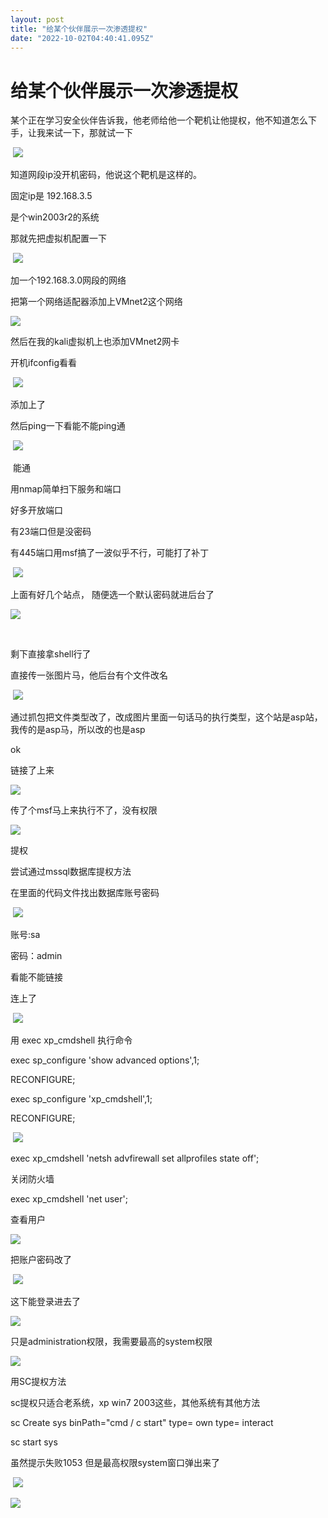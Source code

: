 ```yaml
---
layout: post
title: "给某个伙伴展示一次渗透提权"
date: "2022-10-02T04:40:41.095Z"
---
```

给某个伙伴展示一次渗透提权
=============

某个正在学习安全伙伴告诉我，他老师给他一个靶机让他提权，他不知道怎么下手，让我来试一下，那就试一下

 ![](https://img2022.cnblogs.com/blog/1551458/202210/1551458-20221001193800792-409006354.png)

知道网段ip没开机密码，他说这个靶机是这样的。

固定ip是 192.168.3.5

是个win2003r2的系统

那就先把虚拟机配置一下

 ![](https://img2022.cnblogs.com/blog/1551458/202210/1551458-20221001193845563-440404699.png)

加一个192.168.3.0网段的网络

把第一个网络适配器添加上VMnet2这个网络

![](https://img2022.cnblogs.com/blog/1551458/202210/1551458-20221001193859068-1168207114.png)

然后在我的kali虚拟机上也添加VMnet2网卡

开机ifconfig看看

 ![](https://img2022.cnblogs.com/blog/1551458/202210/1551458-20221001193910580-1825661901.png)

添加上了

然后ping一下看能不能ping通

 ![](https://img2022.cnblogs.com/blog/1551458/202210/1551458-20221001193925009-2126590401.png)

 能通

用nmap简单扫下服务和端口

好多开放端口

有23端口但是没密码

有445端口用msf搞了一波似乎不行，可能打了补丁

 ![](https://img2022.cnblogs.com/blog/1551458/202210/1551458-20221001193943700-1814829182.png)

上面有好几个站点， 随便选一个默认密码就进后台了

![](https://img2022.cnblogs.com/blog/1551458/202210/1551458-20221001193955279-203619044.png)

 

剩下直接拿shell行了

直接传一张图片马，他后台有个文件改名

 ![](https://img2022.cnblogs.com/blog/1551458/202210/1551458-20221001194006729-1060156555.png)

通过抓包把文件类型改了，改成图片里面一句话马的执行类型，这个站是asp站，我传的是asp马，所以改的也是asp

ok

链接了上来

![](https://img2022.cnblogs.com/blog/1551458/202210/1551458-20221001194021660-431349588.png)

传了个msf马上来执行不了，没有权限

![](https://img2022.cnblogs.com/blog/1551458/202210/1551458-20221001194045227-1613238858.png)

提权

尝试通过mssql数据库提权方法

在里面的代码文件找出数据库账号密码

 ![](https://img2022.cnblogs.com/blog/1551458/202210/1551458-20221001194110680-1856757798.png)

账号:sa

密码：admin

看能不能链接

连上了

 ![](https://img2022.cnblogs.com/blog/1551458/202210/1551458-20221001192508013-1353329121.png)

用 exec xp\_cmdshell 执行命令

exec sp\_configure 'show advanced options',1;

RECONFIGURE;

exec sp\_configure 'xp\_cmdshell',1;

RECONFIGURE;

 ![](https://img2022.cnblogs.com/blog/1551458/202210/1551458-20221001194135822-2099928954.png)

exec xp\_cmdshell 'netsh advfirewall set allprofiles state off';

关闭防火墙

exec xp\_cmdshell 'net user';

查看用户

![](https://img2022.cnblogs.com/blog/1551458/202210/1551458-20221001194156261-545284086.png)

把账户密码改了

 ![](https://img2022.cnblogs.com/blog/1551458/202210/1551458-20221001194220552-25778009.png)

这下能登录进去了

![](https://img2022.cnblogs.com/blog/1551458/202210/1551458-20221001194423994-325876564.png)

只是administration权限，我需要最高的system权限

![](https://img2022.cnblogs.com/blog/1551458/202210/1551458-20221001194240383-1097226162.png)

用SC提权方法

sc提权只适合老系统，xp win7 2003这些，其他系统有其他方法

sc Create sys binPath="cmd / c start" type= own type= interact

sc start sys  

虽然提示失败1053 但是最高权限system窗口弹出来了

 ![](https://img2022.cnblogs.com/blog/1551458/202210/1551458-20221001192907157-652201046.png)

![](https://img2022.cnblogs.com/blog/1551458/202210/1551458-20221001194350979-1188203361.png)